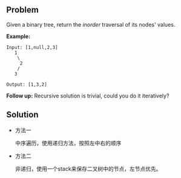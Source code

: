 ## Problem

Given a binary tree, return the *inorder* traversal of its nodes' values.

**Example:**

```
Input: [1,null,2,3]
   1
    \
     2
    /
   3

Output: [1,3,2]
```

**Follow up:** Recursive solution is trivial, could you do it iteratively?



## Solution

* 方法一

  中序遍历，使用递归方法，按照左中右的顺序

* 方法二

  非递归，使用一个stack来保存二叉树中的节点，左节点优先。

  